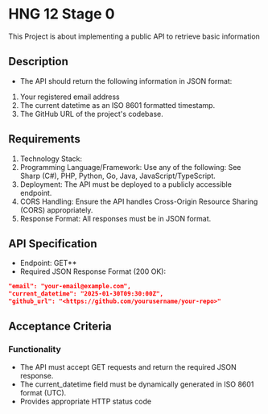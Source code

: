 # HNG 12 Stage 0

This Project is about implementing a public API to retrieve basic information

## Description

- The API should return the following information in JSON format:

1. Your registered email address
2. The current datetime as an ISO 8601 formatted timestamp.
3. The GitHub URL of the project's codebase.

## Requirements

1. Technology Stack:
2. Programming Language/Framework: Use any of the following: See Sharp (C#), PHP, Python, Go, Java, JavaScript/TypeScript.
3. Deployment: The API must be deployed to a publicly accessible endpoint.
4. CORS Handling: Ensure the API handles Cross-Origin Resource Sharing (CORS) appropriately.
5. Response Format: All responses must be in JSON format.

## API Specification

- Endpoint: GET** <your-url>
- Required JSON Response Format (200 OK):
```json
"email": "your-email@example.com",
"current_datetime": "2025-01-30T09:30:00Z",
"github_url": "<https://github.com/yourusername/your-repo>"
```

## Acceptance Criteria

### Functionality
- The API must accept GET requests and return the required JSON response.
- The current_datetime field must be dynamically generated in ISO 8601 format (UTC).
- Provides appropriate HTTP status code
